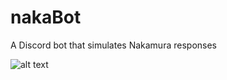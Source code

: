 # nakaBot

A Discord bot that simulates Nakamura responses

![alt text](https://github.com/Glowstick0017/nakaBot/blob/master/nak.png?raw=true)
